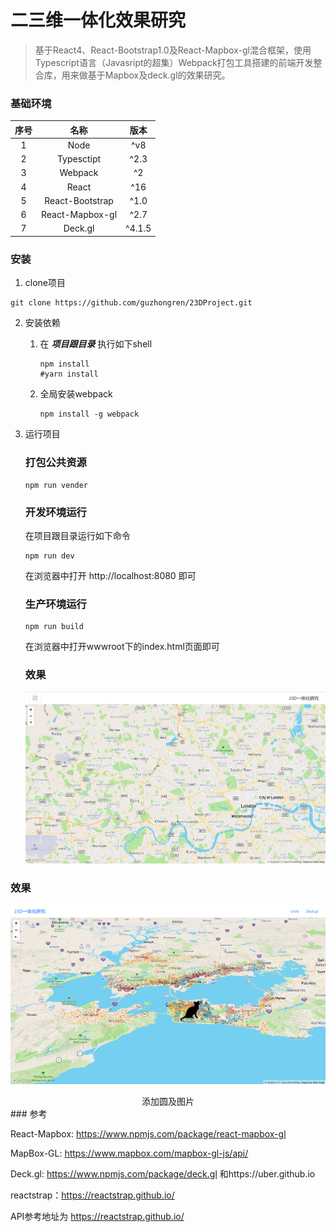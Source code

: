 # 二三维一体化效果研究
> 基于React4、React-Bootstrap1.0及React-Mapbox-gl混合框架，使用Typescript语言（Javasript的超集）Webpack打包工具搭建的前端开发整合库，用来做基于Mapbox及deck.gl的效果研究。

### 基础环境
| 序号     | 名称     | 版本        |
| :------:  |:------: | :---------:|
|1          |Node      | ^v8|
|2          |Typesctipt| ^2.3       |           
|3          |Webpack   | ^2          |
|4          |React     | ^16          |
|5          |React-Bootstrap   | ^1.0          |
|6          |React-Mapbox-gl   | ^2.7          |
|7          |Deck.gl   | ^4.1.5       |
### 安装

1. clone项目
```shell
git clone https://github.com/guzhongren/23DProject.git
```
2. 安装依赖

    1. 在 ***项目跟目录*** 执行如下shell
        ``` shell
        npm install 
        #yarn install
        ```
    2. 全局安装webpack
        ```shell
        npm install -g webpack
        ```        
3. 运行项目
    ### 打包公共资源
    ```shell
    npm run vender
    ```
    ### 开发环境运行
    在项目跟目录运行如下命令
    ```shell
    npm run dev
    ```
    在浏览器中打开 http://localhost:8080 即可
    ### 生产环境运行
    ```shell
    npm run build
    ```
    在浏览器中打开wwwroot下的index.html页面即可
    ### 效果
    ![23D](./wwwroot/imgs/23D.png)
### 效果
![Circle](./wwwroot/imgs/addCircle.png)
<center>添加圆及图片</center>
### 参考

React-Mapbox: https://www.npmjs.com/package/react-mapbox-gl

MapBox-GL: https://www.mapbox.com/mapbox-gl-js/api/

Deck.gl: https://www.npmjs.com/package/deck.gl 和https://uber.github.io

reactstrap：https://reactstrap.github.io/

API参考地址为 <https://reactstrap.github.io/>

